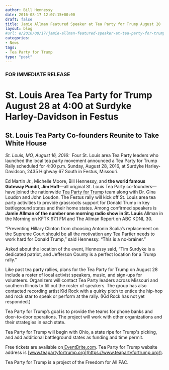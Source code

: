 ```yaml
---
author: Bill Hennessy
date: 2016-08-17 12:07:15+00:00
draft: false
title: Jamie Allman Featured Speaker at Tea Party for Trump August 28
layout: blog
#url: e/2016/08/17/jamie-allman-featured-speaker-at-tea-party-for-trump-august-28/
categories:
- News
tags:
- Tea Party for Trump
type: "post"
---
```


### FOR IMMEDIATE RELEASE





# St. Louis Area Tea Party for Trump August 28 at 4:00 at Surdyke Harley-Davidson in Festus





## St. Louis Tea Party Co-founders Reunite to Take White House



_St. Louis, MO, August 16, 2016:_  Four St. Louis area Tea Party leaders who launched the local tea party movement announced a Tea Party for Trump Rally scheduled for 4:00 p.m. Sunday, August 28, 2016, at Surdyke Harley-Davidson, 2435 Highway 67 South in Festus, Missouri.

Ed Martin Jr., Michelle Moore, Bill Hennessy, and **the world famous Gateway Pundit, Jim Hoft**—all original St. Louis Tea Party co-founders—have joined the nationwide [Tea Party for Trump](https://teapartyfortrump.org) team along with Dr. Gina Loudon and John Loudon. The Festus rally will kick off St. Louis area tea party activities to provide grassroots support for Donald Trump in key battleground states and their home states. Among confirmed speakers is **Jamie Allman of the number one morning radio show in St. Louis** Allman in the Morning on KFTK 97.1 FM and The Allman Report on ABC KDNL 30.

“Preventing Hillary Clinton from choosing Antonin Scalia’s replacement on the Supreme Court should be all the motivation any Tea Partier needs to work hard for Donald Trump,” said Hennessy. “This is a no-brainer.”

Asked about the location of the event, Hennessy said, “Tim Surdyke is a dedicated patriot, and Jefferson County is a perfect location for a Trump rally.”

Like past tea party rallies, plans for the Tea Party for Trump on August 28 include a roster of local activist speakers, music, and sign-ups for volunteers. Organizers will contact Tea Party leaders across Missouri and southern Illinois to fill out the roster of speakers. The group has also contacted recording artist Kid Rock with a quirky pitch to entice the hip-hop and rock star to speak or perform at the rally. (Kid Rock has not yet responded.)

Tea Party for Trump’s goal is to provide the teams for phone banks and door-to-door operations. The project will work with other organizations and their strategies in each state.

Tea Party for Trump will begin with Ohio, a state ripe for Trump's picking, and add additional battleground states as funding and time permit.

Free tickets are available on[ EventBrite.com](https://www.eventbrite.com/e/tea-party-for-trump-rally-tickets-2832864173?utm-medium=discovery&utm-campaign=social&utm-content=attendeeshare&aff=escb&utm-source=cp&utm-term=listing). Tea Party for Trump website address is [www.teapartyfortrump.org](https://www.teapartyfortrump.org/).

Tea Party for Trump is a project of the Freedom for All PAC.
